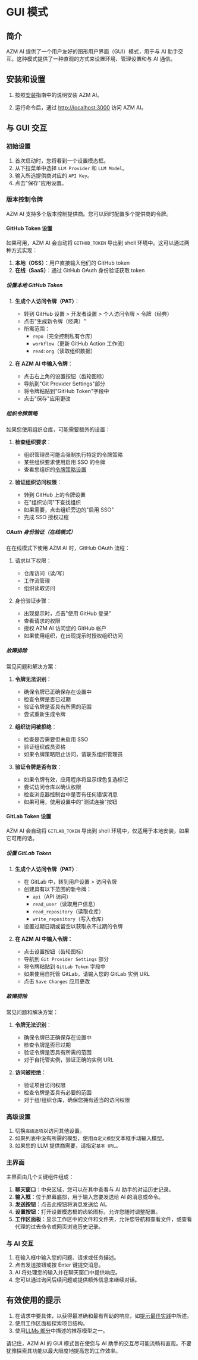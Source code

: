# GUI 模式

## 简介

AZM AI 提供了一个用户友好的图形用户界面（GUI）模式，用于与 AI 助手交互。这种模式提供了一种直观的方式来设置环境、管理设置和与 AI 通信。

## 安装和设置

1. 按照[安装](../installation)指南中的说明安装 AZM AI。

2. 运行命令后，通过 [http://localhost:3000](http://localhost:3000) 访问 AZM AI。

## 与 GUI 交互

### 初始设置

1. 首次启动时，您将看到一个设置模态框。
2. 从下拉菜单中选择 `LLM Provider` 和 `LLM Model`。
3. 输入所选提供商对应的 `API Key`。
4. 点击"保存"应用设置。

### 版本控制令牌

AZM AI 支持多个版本控制提供商。您可以同时配置多个提供商的令牌。

#### GitHub Token 设置

如果可用，AZM AI 会自动将 `GITHUB_TOKEN` 导出到 shell 环境中。这可以通过两种方式实现：

1. **本地（OSS）**：用户直接输入他们的 GitHub token
2. **在线（SaaS）**：通过 GitHub OAuth 身份验证获取 token

##### 设置本地 GitHub Token

1. **生成个人访问令牌（PAT）**：
   - 转到 GitHub 设置 > 开发者设置 > 个人访问令牌 > 令牌（经典）
   - 点击"生成新令牌（经典）"
   - 所需范围：
     - `repo`（完全控制私有仓库）
     - `workflow`（更新 GitHub Action 工作流）
     - `read:org`（读取组织数据）

2. **在 AZM AI 中输入令牌**：
   - 点击右上角的设置按钮（齿轮图标）
   - 导航到"Git Provider Settings"部分
   - 将令牌粘贴到"GitHub Token"字段中
   - 点击"保存"应用更改

##### 组织令牌策略

如果您使用组织仓库，可能需要额外的设置：

1. **检查组织要求**：
   - 组织管理员可能会强制执行特定的令牌策略
   - 某些组织要求使用启用 SSO 的令牌
   - 查看您组织的[令牌策略设置](https://docs.github.com/en/organizations/managing-programmatic-access-to-your-organization/setting-a-personal-access-token-policy-for-your-organization)

2. **验证组织访问权限**：
   - 转到 GitHub 上的令牌设置
   - 在"组织访问"下查找组织
   - 如果需要，点击组织旁边的"启用 SSO"
   - 完成 SSO 授权过程

##### OAuth 身份验证（在线模式）

在在线模式下使用 AZM AI 时，GitHub OAuth 流程：

1. 请求以下权限：
   - 仓库访问（读/写）
   - 工作流管理
   - 组织读取访问

2. 身份验证步骤：
   - 出现提示时，点击"使用 GitHub 登录"
   - 查看请求的权限
   - 授权 AZM AI 访问您的 GitHub 帐户
   - 如果使用组织，在出现提示时授权组织访问

##### 故障排除

常见问题和解决方案：

1. **令牌无法识别**：
   - 确保令牌已正确保存在设置中
   - 检查令牌是否已过期
   - 验证令牌是否具有所需的范围
   - 尝试重新生成令牌

2. **组织访问被拒绝**：
   - 检查是否需要但未启用 SSO
   - 验证组织成员资格
   - 如果令牌策略阻止访问，请联系组织管理员

3. **验证令牌是否有效**：
   - 如果令牌有效，应用程序将显示绿色复选标记
   - 尝试访问仓库以确认权限
   - 检查浏览器控制台中是否有任何错误消息
   - 如果可用，使用设置中的"测试连接"按钮

#### GitLab Token 设置

AZM AI 会自动将 `GITLAB_TOKEN` 导出到 shell 环境中，仅适用于本地安装，如果它可用的话。

##### 设置 GitLab Token

1. **生成个人访问令牌（PAT）**：
   - 在 GitLab 中，转到用户设置 > 访问令牌
   - 创建具有以下范围的新令牌：
     - `api`（API 访问）
     - `read_user`（读取用户信息）
     - `read_repository`（读取仓库）
     - `write_repository`（写入仓库）
   - 设置过期日期或留空以获取永不过期的令牌

2. **在 AZM AI 中输入令牌**：
   - 点击设置按钮（齿轮图标）
   - 导航到 `Git Provider Settings` 部分
   - 将令牌粘贴到 `GitLab Token` 字段中
   - 如果使用自托管 GitLab，请输入您的 GitLab 实例 URL
   - 点击 `Save Changes` 应用更改

##### 故障排除

常见问题和解决方案：

1. **令牌无法识别**：
   - 确保令牌已正确保存在设置中
   - 检查令牌是否已过期
   - 验证令牌是否具有所需的范围
   - 对于自托管实例，验证正确的实例 URL

2. **访问被拒绝**：
   - 验证项目访问权限
   - 检查令牌是否具有必要的范围
   - 对于组/组织仓库，确保您拥有适当的访问权限

### 高级设置

1. 切换`高级选项`以访问其他设置。
2. 如果列表中没有所需的模型，使用`自定义模型`文本框手动输入模型。
3. 如果您的 LLM 提供商需要，请指定`基本 URL`。

### 主界面

主界面由几个关键组件组成：

1. **聊天窗口**：中央区域，您可以在其中查看与 AI 助手的对话历史记录。
2. **输入框**：位于屏幕底部，用于输入您要发送给 AI 的消息或命令。
3. **发送按钮**：点击此按钮将消息发送给 AI。
4. **设置按钮**：打开设置模态框的齿轮图标，允许您随时调整配置。
5. **工作区面板**：显示工作区中的文件和文件夹，允许您导航和查看文件，或查看代理的过去命令或网页浏览历史记录。

### 与 AI 交互

1. 在输入框中输入您的问题、请求或任务描述。
2. 点击发送按钮或按 Enter 键提交消息。
3. AI 将处理您的输入并在聊天窗口中提供响应。
4. 您可以通过询问后续问题或提供额外信息来继续对话。

## 有效使用的提示

1. 在请求中要具体，以获得最准确和最有帮助的响应，如[提示最佳实践](../prompting/prompting-best-practices)中所述。
2. 使用工作区面板探索项目结构。
3. 使用[LLMs 部分](usage/llms/llms.md)中描述的推荐模型之一。

请记住，AZM AI 的 GUI 模式旨在使您与 AI 助手的交互尽可能流畅和直观。不要犹豫探索其功能以最大限度地提高您的工作效率。
